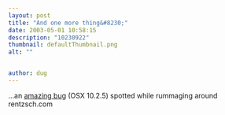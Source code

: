 ```yaml
---
layout: post
title: "And one more thing&#8230;"
date: 2003-05-01 10:58:15
description: "10230922"
thumbnail: defaultThumbnail.png
alt: ""


author: dug
---
```


<p>...an <a href="http://rentzsch.com/bugs/fileFolderOverwriteBug">amazing bug</a> (OSX 10.2.5) spotted while rummaging around rentzsch.com</p>
